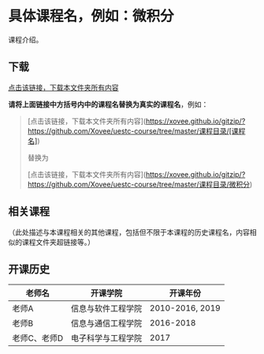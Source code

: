 # 具体课程名，例如：微积分

课程介绍。

## 下载

[点击该链接，下载本文件夹所有内容](https://xovee.github.io/gitzip/?https://github.com/Xovee/uestc-course/tree/master/课程目录/[课程名])

**请将上面链接中方括号内中的课程名替换为真实的课程名**，例如：

> \[点击该链接，下载本文件夹所有内容\](https://xovee.github.io/gitzip/?https://github.com/Xovee/uestc-course/tree/master/课程目录/[课程名])
> 
> 替换为
>
> \[点击该链接，下载本文件夹所有内容\](https://xovee.github.io/gitzip/?https://github.com/Xovee/uestc-course/tree/master/课程目录/微积分)

## 相关课程

（此处描述与本课程相关的其他课程，包括但不限于本课程的历史课程名，内容相似的课程文件夹超链接等。）

## 开课历史

老师名|开课学院|开课年份|
---|---|---
老师A|信息与软件工程学院|2010-2016, 2019
老师B|信息与通信工程学院|2016-2018
老师C、老师D|电子科学与工程学院|2017
